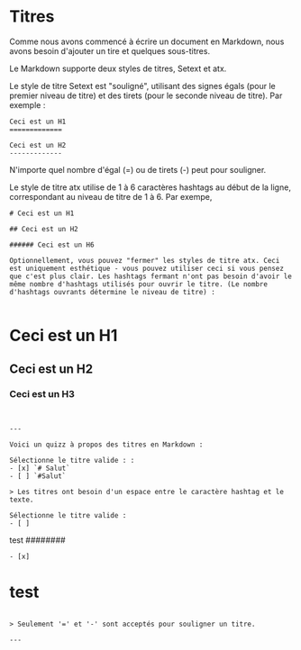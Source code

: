 # Titres

Comme nous avons commencé à écrire un document en Markdown, nous avons besoin d'ajouter un tire et quelques sous-titres.

Le Markdown supporte deux styles de titres, Setext et atx. 

Le style de titre Setext est "souligné", utilisant des signes égals (pour le premier niveau de titre) et des tirets (pour le seconde niveau de titre). Par exemple : 

```
Ceci est un H1
=============

Ceci est un H2
-------------
```
N'importe quel nombre d'égal (=) ou de tirets (-) peut  pour souligner. 

Le style de titre atx utilise de 1 à 6 caractères hashtags au début de la ligne, correspondant au niveau de titre de 1 à 6. Par exempe, 

```
# Ceci est un H1

## Ceci est un H2

###### Ceci est un H6

Optionnellement, vous pouvez "fermer" les styles de titre atx. Ceci est uniquement esthétique - vous pouvez utiliser ceci si vous pensez que c'est plus clair. Les hashtags fermant n'ont pas besoin d'avoir le même nombre d'hashtags utilisés pour ouvrir le titre. (Le nombre d'hashtags ouvrants détermine le niveau de titre) :


```
# Ceci est un H1 #

## Ceci est un H2 ##

### Ceci est un H3 ######
```


---

Voici un quizz à propos des titres en Markdown : 

Sélectionne le titre valide : :
- [x] `# Salut`
- [ ] `#Salut`

> Les titres ont besoin d'un espace entre le caractère hashtag et le texte. 

Sélectionne le titre valide :
- [ ]  
```
test
########
```
- [x]   
```
test
=======
```

> Seulement '=' et '-' sont acceptés pour souligner un titre.

---


